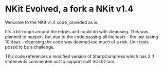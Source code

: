# NKit Evolved, a fork a NKit v1.4

Welcome to the NKit v1.4 code, provided as is.

It's a bit rough around the edges and could do with cleansing. This was planned to happen, but due to the code passing all the tests – the last taking 10 days – cleansing the code was deemed too much of a risk. Unit tests posed to be a challenge.

This code references a modified version of SharpCompress which has 2 If statements commented out to support split SOLID rars.
